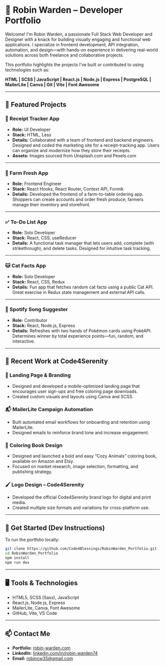# 🧩 Robin Warden – Developer Portfolio

Welcome! I'm Robin Warden, a passionate Full Stack Web Developer and Designer with a knack for building visually engaging and functional web applications. I specialize in frontend development, API integration, automation, and design—with hands-on experience in delivering real-world solutions across both freelance and collaborative projects.

This portfolio highlights the projects I’ve built or contributed to using technologies such as:

**HTML | SCSS | JavaScript | React.js | Node.js | Express | PostgreSQL | MailerLite | Canva | Git | Vite | Font Awesome**

---

## 📌 Featured Projects

### 🧾 Receipt Tracker App
- **Role:** UI Developer  
- **Stack:** HTML, Less  
- **Details:** Collaborated with a team of frontend and backend engineers. Designed and coded the marketing site for a receipt-tracking app. Users can organize and modernize how they store their receipts.  
- **Assets:** Images sourced from Unsplash.com and Pexels.com

---

### 🌽 Farm Fresh App
- **Role:** Frontend Engineer  
- **Stack:** React Hooks, React Router, Context API, Formik  
- **Details:** Developed the frontend of a farm-to-table ordering app. Shoppers can create accounts and order fresh produce; farmers manage their inventory and storefront.

---

### ✅ To-Do List App
- **Role:** Solo Developer  
- **Stack:** React, CSS, useReducer  
- **Details:** A functional task manager that lets users add, complete (with strikethrough), and delete tasks. Designed for intuitive task tracking.

---

### 🐱 Cat Facts App
- **Role:** Solo Developer  
- **Stack:** React, CSS, Redux  
- **Details:** Fun app that fetches random cat facts using a public Cat API. Great exercise in Redux state management and external API calls.

---

### 🎵 Spotify Song Suggester
- **Role:** Contributor  
- **Stack:** React, Node.js, Express  
- **Details:** Refreshes with two hands of Pokémon cards using PokéAPI. Determines winner by total experience points—fun, random, and interactive.

---

## 🧠 Recent Work at Code4Serenity

### 🎨 Landing Page & Branding
- Designed and developed a mobile-optimized landing page that encourages user sign-ups and free coloring page downloads.
- Created custom visuals and layouts using Canva and SCSS.

### 📬 MailerLite Campaign Automation
- Built automated email workflows for onboarding and retention using MailerLite.
- Designed emails to reinforce brand tone and increase engagement.

### 📕 Coloring Book Design
- Designed and launched a bold and easy “Cozy Animals” coloring book, available on Amazon and Etsy.
- Focused on market research, image selection, formatting, and publishing strategy.

### 🖌️ Logo Design – Code4Serenity
- Developed the official Code4Serenity brand logo for digital and print media.
- Created multiple size formats and variations for cross-platform use.

---

## 🚀 Get Started (Dev Instructions)

To run the portfolio locally:

```bash
git clone https://github.com/Code4Blessings/RobinWarden_Portfolio.git
cd RobinWarden_Portfolio
npm install
npm run dev
```

---

## 🖥️ Tools & Technologies

- HTML5, SCSS (Sass), JavaScript
- React.js, Node.js, Express
- MailerLite, Canva, Font Awesome
- GitHub, Vite, VS Code

---

## 📫 Contact Me

- **Portfolio:** [robin-warden.com](https://robin-warden.com)
- **LinkedIn:** [linkedin.com/in/robin-warden74](https://www.linkedin.com/in/robin-warden74/)
- **Email:** robincw35@gmail.com
